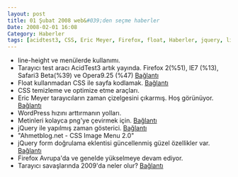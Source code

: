 ```yaml
---
layout: post
title: 01 Şubat 2008 web&#039;den seçme haberler
Date: 2008-02-01 16:08
Category: Haberler
tags: [acidtest3, CSS, Eric Meyer, Firefox, float, Haberler, jquery, line-height, WordPress]
---
```


-   line-height ve menülerde kullanımı.
-   Tarayıcı test aracı AcidTest3 artık yayında. Firefox 2(%51), IE7
    (%13), Safari3 Beta(%39) ve Opera9.25 (%47) [Bağlantı][1]
-   Float kullanmadan CSS ile sayfa kodlamak. [Bağlantı][2]
-   CSS temizleme ve optimize etme araçları. 
-   Eric Meyer tarayıcıların zaman çizelgesini çıkarmış. Hoş görünüyor.
    [Bağlantı][4]
-   WordPress hızını arttırmanın yolları.
-   Metinleri kolayca png'ye çevirmek için. [Bağlantı][6]
-   jQuery ile yapılmış zaman gösterici. [Bağlantı][7]
-   "Ahmetblog.net - CSS Image Menu 2.0" 
-   jQuery form doğrulama eklentisi güncellenmiş güzel özellikler var.
    [Bağlantı][9]
-   Firefox Avrupa'da ve genelde yükselmeye devam ediyor.
-   Tarayıcı savaşlarında 2009'da neler olur? [Bağlantı][11]


  [1]: http://acid3.acidtests.org/ "acidtest3"
  [2]: http://tjkdesign.com/articles/float-less_css_layouts.asp
    "css ile floatsız kodlama"
  [4]: http://meyerweb.com/eric/browsers/timeline-structured.html
    "web tarayıcı zaman çizelgesi"
  [6]: http://www.text2png.com/ "png ye çevir"
  [7]: http://ejohn.org/blog/javascript-pretty-date/ "zaman gösterici"
  [9]: http://bassistance.de/2008/01/20/release-validation-plugin-12/
    "jquery form doğrulama"
  [11]: http://ejohn.org/blog/the-browsers-of-2009/ "tarayıcı savaşları"
